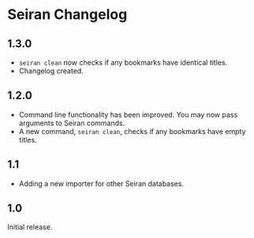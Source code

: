 # Seiran Changelog

## 1.3.0
+ `seiran clean` now checks if any bookmarks have identical titles.
+ Changelog created.

## 1.2.0
+ Command line functionality has been improved. You may now pass arguments to Seiran commands.
+ A new command, `seiran clean`, checks if any bookmarks have empty titles.

## 1.1

+ Adding a new importer for other Seiran databases.

## 1.0

Initial release.